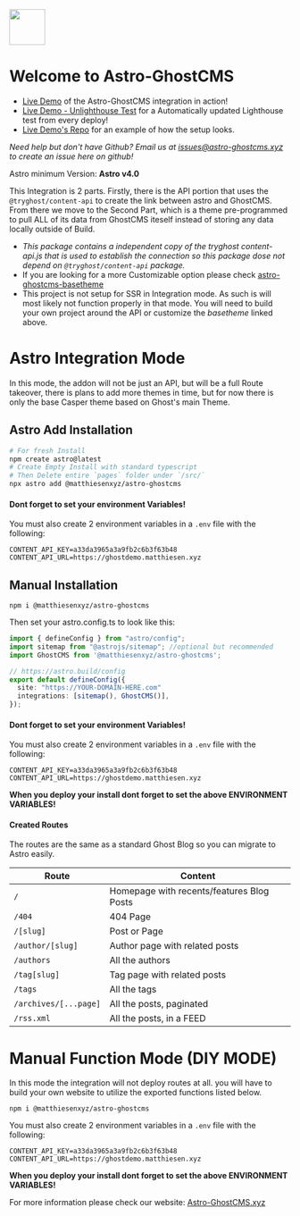<img src="https://ghostdemo.matthiesen.xyz/content/images/size/w50/2024/01/logo-1.png" width="64px" />

# Welcome to Astro-GhostCMS

- [Live Demo](https://demo.astro-ghostcms.xyz/) of the Astro-GhostCMS integration in action!
- [Live Demo - Unlighthouse Test](https://test.demo.astro-ghostcms.xyz) for a Automatically updated Lighthouse test from every deploy!
- [Live Demo's Repo](https://github.com/MatthiesenXYZ/astro-ghostcms-demo) for an example of how the setup looks.

*Need help but don't have Github? Email us at [issues@astro-ghostcms.xyz](mailto:issues@astroghostcms.xyz) to create an issue here on github!*

Astro minimum Version: **Astro v4.0**

This Integration is 2 parts.  Firstly, there is the API portion that uses the `@tryghost/content-api` to create the link between astro and GhostCMS.  From there we move to the Second Part, which is a theme pre-programmed to pull ALL of its data from GhostCMS iteself instead of storing any data locally outside of Build.

- *This package contains a independent copy of the tryghost content-api.js that is used to establish the connection so this package dose not depend on `@tryghost/content-api` package.*
- If you are looking for a more Customizable option please check [astro-ghostcms-basetheme](https://github.com/MatthiesenXYZ/astro-ghostcms-basetheme) 
- This project is not setup for SSR in Integration mode.  As such is will most likely not function properly in that mode. You will need to build your own project around the API or customize the *basetheme* linked above.

# Astro Integration Mode

In this mode, the addon will not be just an API, but will be a full Route takeover, there is plans to add more themes in time, but for now there is only the base Casper theme based on Ghost's main Theme.

## Astro Add Installation

```sh
# For fresh Install
npm create astro@latest
# Create Empty Install with standard typescript
# Then Delete entire `pages` folder under `/src/`
npx astro add @matthiesenxyz/astro-ghostcms
```
#### Dont forget to set your environment Variables!

You must also create 2 environment variables in a `.env` file with the following:

```env
CONTENT_API_KEY=a33da3965a3a9fb2c6b3f63b48
CONTENT_API_URL=https://ghostdemo.matthiesen.xyz
```
## Manual Installation

```
npm i @matthiesenxyz/astro-ghostcms
```

Then set your astro.config.ts to look like this:

```ts
import { defineConfig } from "astro/config";
import sitemap from "@astrojs/sitemap"; //optional but recommended
import GhostCMS from '@matthiesenxyz/astro-ghostcms';

// https://astro.build/config
export default defineConfig({
  site: "https://YOUR-DOMAIN-HERE.com"
  integrations: [sitemap(), GhostCMS()],
});
```

#### Dont forget to set your environment Variables!

You must also create 2 environment variables in a `.env` file with the following:

```env
CONTENT_API_KEY=a33da3965a3a9fb2c6b3f63b48
CONTENT_API_URL=https://ghostdemo.matthiesen.xyz
```

**When you deploy your install dont forget to set the above ENVIRONMENT VARIABLES!**

#### Created Routes

The routes are the same as a standard Ghost Blog so you can migrate to Astro easily.

| Route                 | Content                                   |
| --------------------- | ----------------------------------------- |
| `/`                   | Homepage with recents/features Blog Posts |
| `/404`                | 404 Page                                  |
| `/[slug]`             | Post or Page                              |
| `/author/[slug]`      | Author page with related posts            |
| `/authors`            | All the authors                           |
| `/tag[slug]`          | Tag page with related posts               |
| `/tags`               | All the tags                              |
| `/archives/[...page]` | All the posts, paginated                  |
| `/rss.xml`            | All the posts, in a FEED                  |


# Manual Function Mode (DIY MODE)

In this mode the integration will not deploy routes at all.  you will have to build your own website to utilize the exported functions listed below.

```
npm i @matthiesenxyz/astro-ghostcms
```

You must also create 2 environment variables in a `.env` file with the following:

```env
CONTENT_API_KEY=a33da3965a3a9fb2c6b3f63b48
CONTENT_API_URL=https://ghostdemo.matthiesen.xyz
```

**When you deploy your install dont forget to set the above ENVIRONMENT VARIABLES!**

For more information please check our website: [Astro-GhostCMS.xyz](https://astro-ghostcms.xyz)
